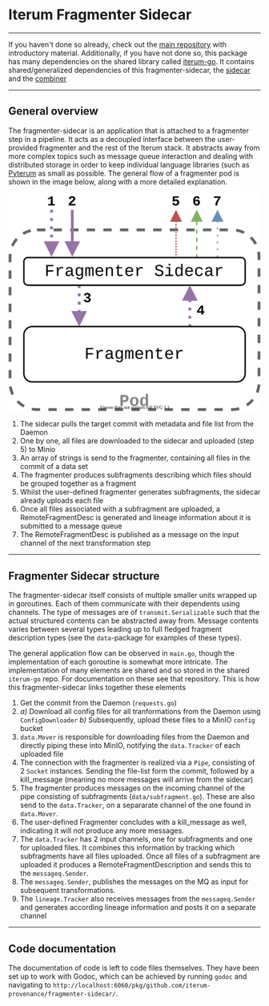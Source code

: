 # Iterum Fragmenter Sidecar

---

If you haven't done so already, check out the [main repository](https://github.com/iterum-provenance/iterum) with introductory material.
Additionally, if you have not done so, this package has many dependencies on the shared library called [iterum-go](https://github.com/iterum-provenance/iterum-go). It contains shared/generalized dependencies of this fragmenter-sidecar, the [sidecar](https://github.com/iterum-provenance/sidecar) and the [combiner](https://github.com/iterum-provenance/combiner)

---

## General overview

The fragmenter-sidecar is an application that is attached to a fragmenter step in a pipeline. It acts as a decoupled interface between the user-provided fragmenter and the rest of the Iterum stack. It abstracts away from more complex topics such as message queue interaction and dealing with distributed storage in order to keep individual language libraries (such as [Pyterum](https://github.com/iterum-provenance/pyterum) as small as possible. The general flow of a fragmenter pod is shown in the image below, along with a more detailed explanation.

![Alt text](./resources/fragmenter-sidecar-arch.svg)

1. The sidecar pulls the target commit with metadata and file list from the Daemon
2. One by one, all files are downloaded to the sidecar and uploaded (step 5) to Minio
3. An array of strings is send to the fragmenter, containing all files in the commit of a data set
5. The fragmenter produces subfragments describing which files should be grouped together as a fragment
6. Whilst the user-defined fragmenter generates subfragments, the sidecar already uploads each file
7. Once all files associated with a subfragment are uploaded, a RemoteFragmentDesc is generated and lineage information about it is submitted to a message queue
8. The RemoteFragmentDesc is published as a message on the input channel of the next transformation step

---

## Fragmenter Sidecar structure

The fragmenter-sidecar itself consists of multiple smaller units wrapped up in goroutines. Each of them communicate with their dependents using channels. The type of messages are of `transmit.Serializable` such that the actual structured contents can be abstracted away from. Message contents varies between several types leading up to full fledged fragment description types (see the `data`-package for examples of these types).

The general application flow can be observed in `main.go`, though the implementation of each goroutine is somewhat more intricate. The implementation of many elements are shared and so stored in the shared `iterum-go` repo. For documentation on these see that repository.
This is how this fragmenter-sidecar links together these elements

1. Get the commit from the Daemon (`requests.go`)
2.  *a)* Download all config files for all tranformations from the Daemon using `ConfigDownloader`
    *b)* Subsequently, upload these files to a MinIO `config` bucket
3. `data.Mover` is responsible for downloading files from the Daemon and directly piping these into MinIO, notifying the `data.Tracker` of each uploaded file
4. The connection with the fragmenter is realized via a `Pipe`, consisting of 2 `Socket` instances. Sending the file-list form the commit, followed by a kill_message (meaning no more messages will arrive from the sidecar)
5. The fragmenter produces messages on the incoming channel of the pipe consisting of subfragments (`data/subfragment.go`). These are also send to the `data.Tracker`, on a separarate channel of the one found in `data.Mover`.
6. The user-defined Fragmenter concludes with a kill_message as well, indicating it will not produce any more messages.
7. The `data.Tracker` has 2 input channels, one for subfragments and one for uploaded files. It combines this information by tracking which subfragments have all files uploaded. Once all files of a subfragment are uploaded it produces a RemoteFragmentDescription and sends this to the `messageq.Sender`.
8. The `messageq.Sender`, publishes the messages on the MQ as input for subsequent transformations.
9. The `lineage.Tracker` also receives messages from the `messageq.Sender` and generates according lineage information and posts it on a separate channel 

---

## Code documentation

The documentation of code is left to code files themselves. They have been set up to work with Godoc, which can be achieved by running `godoc` and navigating to `http://localhost:6060/pkg/github.com/iterum-provenance/fragmenter-sidecar/`.